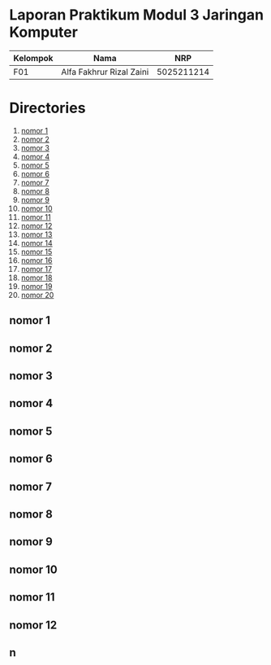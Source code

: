 # Laporan Praktikum Modul 3 Jaringan Komputer

| Kelompok | Nama | NRP |
|----------|------|-----|
| F01      |Alfa Fakhrur Rizal Zaini|5025211214|


# Directories
1. [nomor 1](#nomor-1)
2. [nomor 2](#nomor-2)
3. [nomor 3](#nomor-3)
4. [nomor 4](#nomor-4)
5. [nomor 5](#nomor-5)
6. [nomor 6](#nomor-6)
7. [nomor 7](#nomor-7)
8. [nomor 8](#nomor-8)
9. [nomor 9](#nomor-9)
10. [nomor 10](#nomor-10)
11. [nomor 11](#nomor-11)
12. [nomor 12](#nomor-12)
13. [nomor 13](#nomor-13)
14. [nomor 14](#nomor-14)
15. [nomor 15](#nomor-15)
16. [nomor 16](#nomor-16)
17. [nomor 17](#nomor-17)
18. [nomor 18](#nomor-18)
19. [nomor 19](#nomor-19)
20. [nomor 20](#nomor-20)

## nomor 1
<!-- Content for nomor 1 goes here -->

## nomor 2
<!-- Content for nomor 2 goes here -->

## nomor 3
<!-- Content for nomor 3 goes here -->

## nomor 4
<!-- Content for nomor 4 goes here -->

## nomor 5
<!-- Content for nomor 5 goes here -->

## nomor 6
<!-- Content for nomor 6 goes here -->

## nomor 7
<!-- Content for nomor 7 goes here -->

## nomor 8
<!-- Content for nomor 8 goes here -->

## nomor 9
<!-- Content for nomor 9 goes here -->

## nomor 10
<!-- Content for nomor 10 goes here -->

## nomor 11
<!-- Content for nomor 11 goes here -->

## nomor 12
<!-- Content for nomor 12 goes here -->

## n
